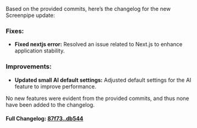 Based on the provided commits, here’s the changelog for the new Screenpipe update:

### **Fixes:**
- **Fixed nextjs error:** Resolved an issue related to Next.js to enhance application stability.

### **Improvements:**
- **Updated small AI default settings:** Adjusted default settings for the AI feature to improve performance. 

No new features were evident from the provided commits, and thus none have been added to the changelog.

#### **Full Changelog:** [87f73..db544](https://github.com/mediar-ai/screenpipe/compare/87f73..db544)

